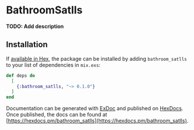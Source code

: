 # BathroomSatlls

**TODO: Add description**

## Installation

If [available in Hex](https://hex.pm/docs/publish), the package can be installed
by adding `bathroom_satlls` to your list of dependencies in `mix.exs`:

```elixir
def deps do
  [
    {:bathroom_satlls, "~> 0.1.0"}
  ]
end
```

Documentation can be generated with [ExDoc](https://github.com/elixir-lang/ex_doc)
and published on [HexDocs](https://hexdocs.pm). Once published, the docs can
be found at [https://hexdocs.pm/bathroom_satlls](https://hexdocs.pm/bathroom_satlls).

